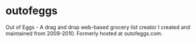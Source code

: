 # outofeggs
Out of Eggs - A drag and drop web-based grocery list creator I created and maintained from 2009-2010. Formerly hosted at outofeggs.com.
